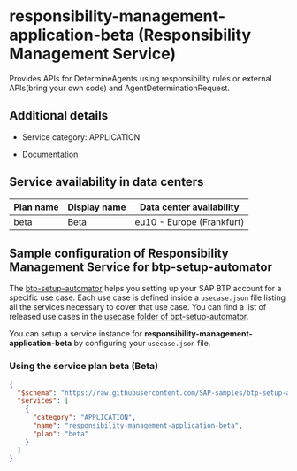 # responsibility-management-application-beta (Responsibility Management Service)

Provides APIs for DetermineAgents using responsibility rules or external APIs(bring your own code) and AgentDeterminationRequest.

## Additional details
- Service category: APPLICATION


- [Documentation](https://help.sap.com/viewer/product/DRAFT/RESPONSIBILITY_MANAGEMENT/1.0/en-US)

## Service availability in data centers

| Plan name | Display name | Data center availability  |
|------|----------------|---------------------------|
|  beta  |  Beta  | eu10 - Europe (Frankfurt)  |

## Sample configuration of **Responsibility Management Service** for btp-setup-automator

The [btp-setup-automator](https://github.com/SAP-samples/btp-setup-automator) helps you setting up your SAP BTP account for a specific use case. Each use case is defined inside a `usecase.json` file listing all the services necessary to cover that use case. You can find a list of released use cases in the [usecase folder of bpt-setup-automator](https://github.com/SAP-samples/btp-setup-automator/tree/main/usecases).

You can setup a service instance for **responsibility-management-application-beta** by configuring your `usecase.json` file.

### Using the service plan **beta** (Beta)

```json
{
  "$schema": "https://raw.githubusercontent.com/SAP-samples/btp-setup-automator/main/libs/btpsa-usecase.json",
  "services": [
    {
      "category": "APPLICATION",
      "name": "responsibility-management-application-beta",
      "plan": "beta"
    }
  ]
}
```
